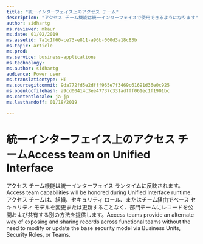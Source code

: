 ```yaml
---
title: "統一インターフェイス上のアクセス チーム"
description: "アクセス チーム機能は統一インターフェイスで使用できるようになります"
author: sidhartg
ms.reviewer: mkaur
ms.date: 01/02/2019
ms.assetid: 7a1c1f60-ce73-e811-a96b-000d3a18c83b
ms.topic: article
ms.prod: 
ms.service: business-applications
ms.technology: 
ms.author: sidhartg
audience: Power user
ms.translationtype: HT
ms.sourcegitcommit: 9da772fd5e2dfff965e7f3469c61691d36e0c925
ms.openlocfilehash: a9cd00414c3ee47737c331adfff061ec1f1901bc
ms.contentlocale: ja-jp
ms.lasthandoff: 01/18/2019

---
```

# <a name="access-team-on-unified-interface"></a><span data-ttu-id="25969-103">統一インターフェイス上のアクセス チーム</span><span class="sxs-lookup"><span data-stu-id="25969-103">Access team on Unified Interface</span></span>




<span data-ttu-id="25969-104">アクセス チーム機能は統一インターフェイス ランタイムに反映されます。</span><span class="sxs-lookup"><span data-stu-id="25969-104">Access team capabilities will be honored during Unified Interface runtime.</span></span> <span data-ttu-id="25969-105">アクセス チームは、組織、セキュリティ ロール、またはチーム経由でベース セキュリティ モデルを変更または更新することなく、部門チームにレコードを公開および共有する別の方法を提供します。</span><span class="sxs-lookup"><span data-stu-id="25969-105">Access teams provide an alternate way of exposing and sharing records across functional teams without the need to modify or update the base security model via Business Units, Security Roles, or Teams.</span></span>


